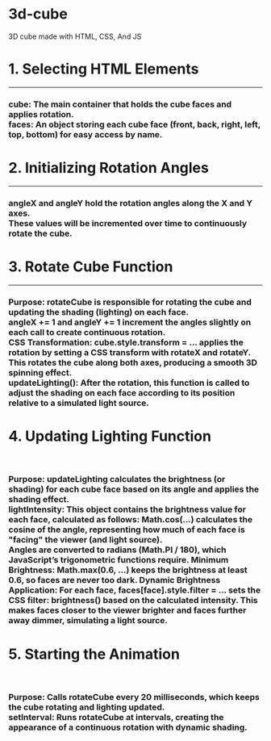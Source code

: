 # 3d-cube
3D cube made with HTML, CSS, And JS

<h1>1. Selecting HTML Elements</h1>
<hr>
<h3>cube: The main container that holds the cube faces and applies rotation. <br>
faces: An object storing each cube face (front, back, right, left, top, bottom) for easy access by name.</h3>

<h1>2. Initializing Rotation Angles</h1>
<hr>
<h3>angleX and angleY hold the rotation angles along the X and Y axes. <br>
These values will be incremented over time to continuously rotate the cube.</h3>

<h1>3. Rotate Cube Function</h1>
<hr>
<h3><b>Purpose</b>: rotateCube is responsible for rotating the cube and updating the shading (lighting) on each face. <br>
angleX += 1 and angleY += 1 increment the angles slightly on each call to create continuous rotation. <br>
<b>CSS Transformation:</b> cube.style.transform = ... applies the rotation by setting a CSS transform with rotateX and rotateY. <br> This rotates the cube along both axes, producing a smooth 3D spinning effect. <br>
<b>updateLighting():</b> After the rotation, this function is called to adjust the shading on each face according to its position relative to a simulated light source.</h3>

<h1>4. Updating Lighting Function</h1>
<br>
<h3><b>Purpose:</b> updateLighting calculates the brightness (or shading) for each cube face based on its angle and applies the shading effect. <br>
<b>lightIntensity:</b> This object contains the brightness value for each face, calculated as follows:
Math.cos(...) calculates the cosine of the angle, representing how much of each face is "facing" the viewer (and light source). <br>
Angles are converted to radians (Math.PI / 180), which JavaScript’s trigonometric functions require.
Minimum Brightness: Math.max(0.6, ...) keeps the brightness at least 0.6, so faces are never too dark.
<b>Dynamic Brightness Application:</b>
For each face, faces[face].style.filter = ... sets the CSS filter: brightness() based on the calculated intensity. This makes faces closer to the viewer brighter and faces further away dimmer, simulating a light source.</h3>

<h1>5. Starting the Animation</h1>
<br>
<h3><b>Purpose:</b> Calls rotateCube every 20 milliseconds, which keeps the cube rotating and lighting updated. <br>
setInterval: Runs rotateCube at intervals, creating the appearance of a continuous rotation with dynamic shading.</h3>
